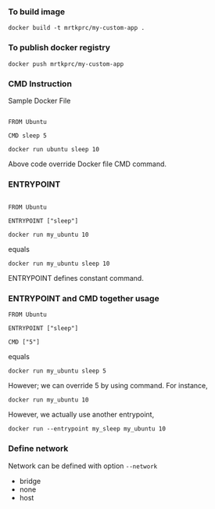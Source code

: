 ### To build image
``docker build -t mrtkprc/my-custom-app .``

### To publish docker registry

``docker push mrtkprc/my-custom-app``

### CMD Instruction 

Sample Docker File
```

FROM Ubuntu

CMD sleep 5

```

``docker run ubuntu sleep 10``

Above code override Docker file CMD command.

### ENTRYPOINT

``` 

FROM Ubuntu

ENTRYPOINT ["sleep"]

```

``docker run my_ubuntu 10``

equals 

``docker run my_ubuntu sleep 10``

ENTRYPOINT defines constant command.

### ENTRYPOINT and CMD together usage

```
FROM Ubuntu

ENTRYPOINT ["sleep"]

CMD ["5"]
```

equals

``docker run my_ubuntu sleep 5``

However; we can override 5 by using command. For instance,

``docker run my_ubuntu 10``


However, we actually use another entrypoint,

``docker run --entrypoint my_sleep my_ubuntu 10``

### Define network

Network can be defined with option ``--network`` 
-   bridge
-   none
-   host


